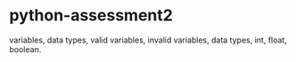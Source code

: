 # python-assessment2
variables, data types, valid variables, invalid variables, data types, int, float, boolean.
